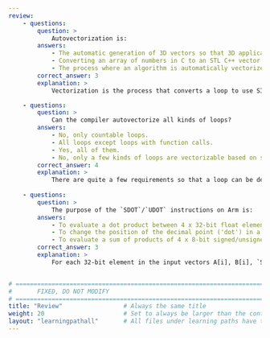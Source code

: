 ```yaml
---
review:
    - questions:
        question: >
            Autovectorization is:
        answers:
            - The automatic generation of 3D vectors so that 3D applications/games run faster.
            - Converting an array of numbers in C to an STL C++ vector object.
            - The process where an algorithm is automatically vectorized by the compiler to use SIMD instructions.
        correct_answer: 3
        explanation: >
            Vectorization is the process that converts a loop to use SIMD instructions and is a manual process. Autovectorization is when the compiler does this conversion automatically by detecting specific patterns in the loop that enable it to use specific SIMD instructions to increase performance.

    - questions:
        question: >
            Can the compiler autovectorize all kinds of loops?
        answers:
            - No, only countable loops.
            - All loops except loops with function calls.
            - Yes, all of them.
            - No, only a few kinds of loops are vectorizable based on specific conditions.
        correct_answer: 4                   
        explanation: >
            There are quite a few requirements so that a loop can be detected as vectorizable by the compiler. In particular, it has to be countable, mostly without branches, no function calls, no data inter-dependency.
               
    - questions:
        question: >
            The purpose of the `SDOT`/`UDOT` instructions on Arm is:
        answers:
            - To evaluate a dot product between 4 x 32-bit float elements in a vector.
            - To change the position of the decimal point ('dot') in a floating-point number
            - To evaluate a sum of products of 4 x 8-bit signed/unsigned integers in each 32-bit element in the input vectors.
        correct_answer: 3
        explanation: >
            For each 32-bit element in the input vectors A[i], B[i], `SDOT`/`UDOT` evaluate the sum of the products between the 4 x 8-bit signed/unsigned integers that comprise the A[i], B[i] elements. The corresponding 32-bit element in the output vector holds the resulting sums. For SVE, `SDOT`/`UDOT` instruction also works on 16-bit signed/unsigned integers.


# ================================================================================
#       FIXED, DO NOT MODIFY
# ================================================================================
title: "Review"                 # Always the same title
weight: 20                      # Set to always be larger than the content in this path
layout: "learningpathall"       # All files under learning paths have this same wrapper
---
```

